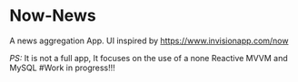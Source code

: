 # Now-News
A news aggregation App. UI inspired by https://www.invisionapp.com/now

*PS:* It is not a full app, It focuses on the use of a none Reactive MVVM and MySQL
#Work in progress!!!
